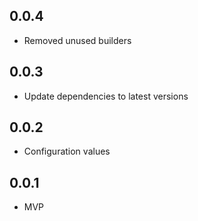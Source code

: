 ## 0.0.4

- Removed unused builders

## 0.0.3

- Update dependencies to latest versions
 
## 0.0.2

- Configuration values

## 0.0.1

- MVP
